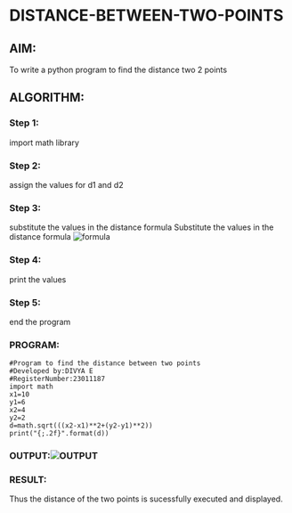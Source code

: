 # DISTANCE-BETWEEN-TWO-POINTS

## AIM:
To write a python program to find the distance two 2 points
## ALGORITHM:
### Step 1:
import math library
### Step 2: 
assign the values for d1 and d2
### Step 3:
substitute the values in the distance formula
Substitute the values in the distance formula  ![formula](/formula.JPG)
### Step 4:
print the values
### Step 5:
end the program
### PROGRAM:
```
#Program to find the distance between two points
#Developed by:DIVYA E
#RegisterNumber:23011187
import math
x1=10
y1=6
x2=4
y2=2
d=math.sqrt(((x2-x1)**2+(y2-y1)**2))
print("{;.2f}".format(d))
```
  


### OUTPUT:![OUTPUT](https://github.com/DHIVYA050430/DISTANCE-BETWEEN-TWO-POINTS/assets/147141546/3bca0c90-d736-4885-9e3e-8c8cfda2d417)



### RESULT:
Thus the distance of the two points is sucessfully executed and displayed.
